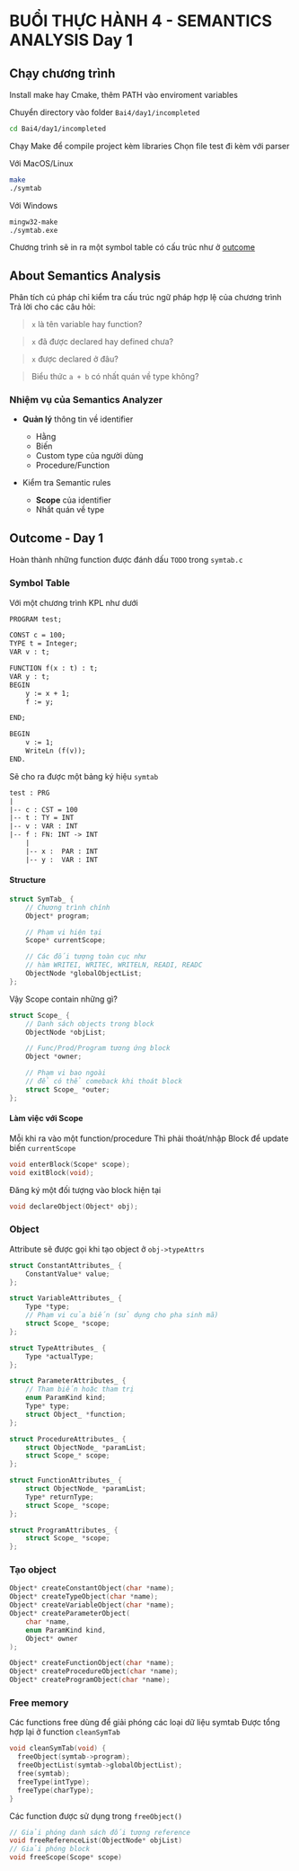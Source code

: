 # BUỔI THỰC HÀNH 4 - SEMANTICS ANALYSIS Day 1

## Chạy chương trình

Install make hay Cmake, thêm PATH vào enviroment variables

Chuyển directory vào folder `Bai4/day1/incompleted`

```bash
cd Bai4/day1/incompleted
```

Chạy Make để compile project kèm libraries
Chọn file test đi kèm với parser

Với MacOS/Linux

```bash
make
./symtab
```

Với Windows

```bash
mingw32-make
./symtab.exe
```

Chương trình sẽ in ra một symbol table có cấu trúc như ở [outcome](#outcome---day-1)

## About Semantics Analysis

Phân tích cú pháp chỉ kiểm tra cấu trúc ngữ pháp hợp lệ của chương trình
Trả lời cho các câu hỏi:
> `x` là tên variable hay function?

> `x` đã được declared hay defined chưa?

> `x` được declared ở đâu?

> Biểu thức `a + b` có nhất quán về type không?

### Nhiệm vụ của Semantics Analyzer

- **Quản lý** thông tin về identifier
  - Hằng
  - Biến
  - Custom type của người dùng
  - Procedure/Function

- Kiểm tra Semantic rules
  - **Scope** của identifier
  - Nhất quán về type

## Outcome - Day 1

Hoàn thành những function được đánh dấu `TODO` trong `symtab.c`

### Symbol Table

Với một chương trình KPL như dưới

```txt
PROGRAM test;

CONST c = 100;
TYPE t = Integer;
VAR v : t;

FUNCTION f(x : t) : t;
VAR y : t;
BEGIN
    y := x + 1;
    f := y;

END;

BEGIN
    v := 1;
    WriteLn (f(v));
END.
```

Sẽ cho ra được một bảng ký hiệu `symtab`

```txt
test : PRG
|
|-- c : CST = 100
|-- t : TY = INT
|-- v : VAR : INT
|-- f : FN: INT -> INT
    |
    |-- x :  PAR : INT
    |-- y :  VAR : INT
```

#### Structure

```c
struct SymTab_ {
    // Chương trình chính
    Object* program;

    // Phạm vi hiện tại
    Scope* currentScope;

    // Các đối tượng toàn cục như
    // hàm WRITEI, WRITEC, WRITELN, READI, READC
    ObjectNode *globalObjectList;
};
```

Vậy Scope contain những gì?

```c
struct Scope_ {
    // Danh sách objects trong block
    ObjectNode *objList;

    // Func/Prod/Program tương ứng block
    Object *owner;

    // Phạm vi bao ngoài
    // để có thể comeback khi thoát block
    struct Scope_ *outer;
};
```

#### Làm việc với Scope

Mỗi khi ra vào một function/procedure
Thì phải thoát/nhập Block để update biến `currentScope`

```c
void enterBlock(Scope* scope);
void exitBlock(void);
```

Đăng ký một đối tượng vào block hiện tại

```c
void declareObject(Object* obj);
```

### Object

Attribute sẽ được gọi khi tạo object ở `obj->typeAttrs`

```c
struct ConstantAttributes_ {
    ConstantValue* value;
};

struct VariableAttributes_ {
    Type *type;
    // Phạm vi của biến (sử dụng cho pha sinh mã)
    struct Scope_ *scope;
};

struct TypeAttributes_ {
    Type *actualType;
};

struct ParameterAttributes_ {
    // Tham biến hoặc tham trị
    enum ParamKind kind;
    Type* type;
    struct Object_ *function;
};

struct ProcedureAttributes_ {
    struct ObjectNode_ *paramList;
    struct Scope_* scope;
};

struct FunctionAttributes_ {
    struct ObjectNode_ *paramList;
    Type* returnType;
    struct Scope_ *scope;
};

struct ProgramAttributes_ {
    struct Scope_ *scope;
};
```

### Tạo object

```c
Object* createConstantObject(char *name);
Object* createTypeObject(char *name);
Object* createVariableObject(char *name);
Object* createParameterObject(
    char *name,
    enum ParamKind kind,
    Object* owner
);
```

```c
Object* createFunctionObject(char *name);
Object* createProcedureObject(char *name);
Object* createProgramObject(char *name);
```

### Free memory

Các functions free dùng để giải phóng các loại dữ liệu symtab
Được tổng hợp lại ở function `cleanSymTab`

```c
void cleanSymTab(void) {
  freeObject(symtab->program);
  freeObjectList(symtab->globalObjectList);
  free(symtab);
  freeType(intType);
  freeType(charType);
}
```

Các function được sử dụng trong `freeObject()`

```c
// Giải phóng danh sách đối tượng reference
void freeReferenceList(ObjectNode* objList)
// Giải phóng block
void freeScope(Scope* scope)
```
